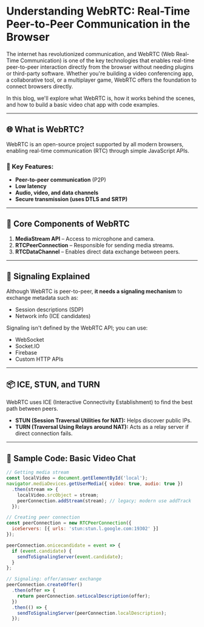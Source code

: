 # Understanding WebRTC: Real-Time Peer-to-Peer Communication in the Browser

The internet has revolutionized communication, and WebRTC (Web Real-Time Communication) is one of the key technologies that enables real-time peer-to-peer interaction directly from the browser without needing plugins or third-party software. Whether you're building a video conferencing app, a collaborative tool, or a multiplayer game, WebRTC offers the foundation to connect browsers directly.

In this blog, we'll explore what WebRTC is, how it works behind the scenes, and how to build a basic video chat app with code examples.

---

## 🌐 What is WebRTC?

WebRTC is an open-source project supported by all modern browsers, enabling real-time communication (RTC) through simple JavaScript APIs.

### 🔑 Key Features:
- **Peer-to-peer communication** (P2P)
- **Low latency**
- **Audio, video, and data channels**
- **Secure transmission (uses DTLS and SRTP)**

---

## 🧠 Core Components of WebRTC

1. **MediaStream API** – Access to microphone and camera.
2. **RTCPeerConnection** – Responsible for sending media streams.
3. **RTCDataChannel** – Enables direct data exchange between peers.

---

## 📡 Signaling Explained

Although WebRTC is peer-to-peer, **it needs a signaling mechanism** to exchange metadata such as:

- Session descriptions (SDP)
- Network info (ICE candidates)

Signaling isn't defined by the WebRTC API; you can use:
- WebSocket
- Socket.IO
- Firebase
- Custom HTTP APIs

---

## 📦 ICE, STUN, and TURN

WebRTC uses ICE (Interactive Connectivity Establishment) to find the best path between peers.

- **STUN (Session Traversal Utilities for NAT):** Helps discover public IPs.
- **TURN (Traversal Using Relays around NAT):** Acts as a relay server if direct connection fails.

---

## 🔧 Sample Code: Basic Video Chat

```js
// Getting media stream
const localVideo = document.getElementById('local');
navigator.mediaDevices.getUserMedia({ video: true, audio: true })
  .then(stream => {
    localVideo.srcObject = stream;
    peerConnection.addStream(stream); // legacy; modern use addTrack
  });

// Creating peer connection
const peerConnection = new RTCPeerConnection({
  iceServers: [{ urls: 'stun:stun.l.google.com:19302' }]
});

peerConnection.onicecandidate = event => {
  if (event.candidate) {
    sendToSignalingServer(event.candidate);
  }
};

// Signaling: offer/answer exchange
peerConnection.createOffer()
  .then(offer => {
    return peerConnection.setLocalDescription(offer);
  })
  .then(() => {
    sendToSignalingServer(peerConnection.localDescription);
  });
